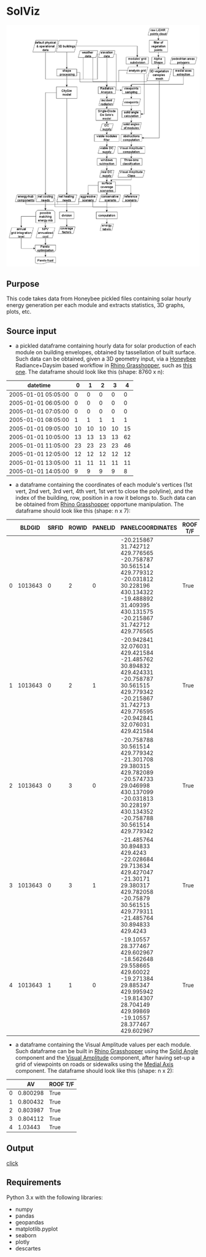 # SolViz
<img src="workflow.png">

## Purpose
This code takes data from Honeybee pickled files containing solar hourly energy generation per each module and extracts statistics, 3D graphs, plots, etc.

## Source input
* a pickled dataframe containing hourly data for solar production of each module on building envelopes, obtained by tassellation of built surface. Such data can be obtained, given a 3D geometry input, via a [Honeybee](https://www.ladybug.tools/honeybee.html) Radiance+Daysim based workflow in [Rhino Grasshopper](https://www.grasshopper3d.com/), such as [this one](http://hydrashare.github.io/hydra/viewer?owner=mostaphaRoudsari&fork=hydra_1&id=Honeybee_Annual_Daylight_Simulation_Example&slide=0&scale=1&offset=0,0). The dataframe should look like this (shape: 8760 x n):

| datetime            |   0 |   1 |   2 |   3 |   4 |
|---------------------|-----|-----|-----|-----|-----|
| 2005-01-01 05:05:00 |   0 |   0 |   0 |   0 |   0 |
| 2005-01-01 06:05:00 |   0 |   0 |   0 |   0 |   0 |
| 2005-01-01 07:05:00 |   0 |   0 |   0 |   0 |   0 |
| 2005-01-01 08:05:00 |   1 |   1 |   1 |   1 |   1 |
| 2005-01-01 09:05:00 |  10 |  10 |  10 |  10 |  15 |
| 2005-01-01 10:05:00 |  13 |  13 |  13 |  13 |  62 |
| 2005-01-01 11:05:00 |  23 |  23 |  23 |  23 |  46 |
| 2005-01-01 12:05:00 |  12 |  12 |  12 |  12 |  12 |
| 2005-01-01 13:05:00 |  11 |  11 |  11 |  11 |  11 |
| 2005-01-01 14:05:00 |   9 |   9 |   9 |   9 |   8 |

* a dataframe containing the coordinates of each module's vertices (1st vert, 2nd vert, 3rd vert, 4th vert, 1st vert to close the polyline), and the index of the building, row, position in a row it belongs to. Such data can be obtained from [Rhino Grasshopper](https://www.grasshopper3d.com/) opportune manipulation. The dataframe should look like this (shape: n x 7):

|    |   BLDGID |   SRFID |   ROWID |   PANELID | PANELCOORDINATES                                                                                                                                                | ROOF T/F   |
|----|----------|---------|---------|-----------|-----------------------------------------------------------------------------------------------------------------------------------------------------------------|------------|
|  0 |  1013643 |       0 |       2 |         0 | -20.215867 31.742712 429.776565 -20.758787 30.561514 429.779312 -20.031812 30.228196 430.134322 -19.488892 31.409395 430.131575 -20.215867 31.742712 429.776565 | True       |
|  1 |  1013643 |       0 |       2 |         1 | -20.942841 32.076031 429.421584 -21.485762 30.894832 429.424331 -20.758787 30.561515 429.779342 -20.215867 31.742713 429.776595 -20.942841 32.076031 429.421584 | True       |
|  2 |  1013643 |       0 |       3 |         0 | -20.758788 30.561514 429.779342 -21.301708 29.380315 429.782089 -20.574733 29.046998 430.137099 -20.031813 30.228197 430.134352 -20.758788 30.561514 429.779342 | True       |
|  3 |  1013643 |       0 |       3 |         1 | -21.485764 30.894833 429.4243 -22.028684 29.713634 429.427047 -21.30171 29.380317 429.782058 -20.75879 30.561515 429.779311 -21.485764 30.894833 429.4243       | True       |
|  4 |  1013643 |       1 |       1 |         0 | -19.10557 28.377467 429.602967 -18.562648 29.558665 429.60022 -19.271384 29.885347 429.995942 -19.814307 28.704149 429.99869 -19.10557 28.377467 429.602967     | True       |

* a dataframe containing the Visual Amplitude values per each module. Such dataframe can be built in [Rhino Grasshopper](https://www.grasshopper3d.com/) using the [Solid Angle](https://github.com/vertragus/hydra/tree/master/Solid_Angle) component and the [Visual Amplitude](https://github.com/vertragus/hydra/tree/master/visual_amplitude) component, after having set-up a grid of viewpoints on roads or sidewalks using the [Medial Axis](https://github.com/vertragus/hydra/tree/master/medial_axis) component. The dataframe should look like this (shape: n x 2):

|                    |       AV | ROOF T/F   |
|--------------------|----------|------------|
| 0 | 0.800298 | True       |
| 1 | 0.800432 | True       |
| 2 | 0.803987 | True       |
| 3 | 0.804112 | True       |
| 4 | 1.03443  | True       |


## Output
[click](https://vertragus.github.io/SolViz/)

## Requirements
Python 3.x with the following libraries:
* numpy
* pandas
* geopandas
* matplotlib.pyplot
* seaborn
* plotly
* descartes
